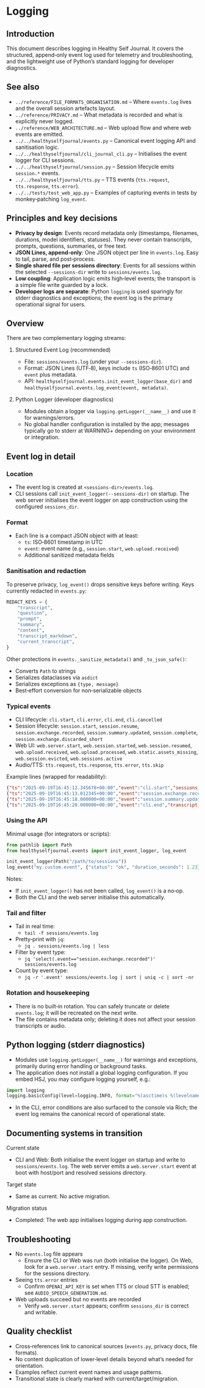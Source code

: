 # Logging

## Introduction
This document describes logging in Healthy Self Journal. It covers the structured, append‑only event log used for telemetry and troubleshooting, and the lightweight use of Python’s standard logging for developer diagnostics.

## See also
- `../reference/FILE_FORMATS_ORGANISATION.md` – Where `events.log` lives and the overall session artefacts layout.
- `../reference/PRIVACY.md` – What metadata is recorded and what is explicitly never logged.
- `../reference/WEB_ARCHITECTURE.md` – Web upload flow and where web events are emitted.
- `../../healthyselfjournal/events.py` – Canonical event logging API and sanitisation logic.
- `../../healthyselfjournal/cli_journal_cli.py` – Initialises the event logger for CLI sessions.
- `../../healthyselfjournal/session.py` – Session lifecycle emits `session.*` events.
- `../../healthyselfjournal/tts.py` – TTS events (`tts.request`, `tts.response`, `tts.error`).
- `../../tests/test_web_app.py` – Examples of capturing events in tests by monkey‑patching `log_event`.

## Principles and key decisions
- **Privacy by design**: Events record metadata only (timestamps, filenames, durations, model identifiers, statuses). They never contain transcripts, prompts, questions, summaries, or free text.
- **JSON Lines, append‑only**: One JSON object per line in `events.log`. Easy to tail, parse, and post‑process.
- **Single shared file per sessions directory**: Events for all sessions within the selected `--sessions-dir` write to `sessions/events.log`.
- **Low coupling**: Application logic emits high‑level events; the transport is a simple file write guarded by a lock.
- **Developer logs are separate**: Python `logging` is used sparingly for stderr diagnostics and exceptions; the event log is the primary operational signal for users.

## Overview

There are two complementary logging streams:

1) Structured Event Log (recommended)
   - File: `sessions/events.log` (under your `--sessions-dir`).
   - Format: JSON Lines (UTF‑8), keys include `ts` (ISO‑8601 UTC) and `event` plus metadata.
   - API: `healthyselfjournal.events.init_event_logger(base_dir)` and `healthyselfjournal.events.log_event(event, metadata)`.

2) Python Logger (developer diagnostics)
   - Modules obtain a logger via `logging.getLogger(__name__)` and use it for warnings/errors.
   - No global handler configuration is installed by the app; messages typically go to stderr at WARNING+ depending on your environment or integration.

## Event log in detail

### Location
- The event log is created at `<sessions-dir>/events.log`.
- CLI sessions call `init_event_logger(--sessions-dir)` on startup. The web server initialises the event logger on app construction using the configured `sessions_dir`.

### Format
- Each line is a compact JSON object with at least:
  - `ts`: ISO‑8601 timestamp in UTC
  - `event`: event name (e.g., `session.start`, `web.upload.received`)
  - Additional sanitized metadata fields

### Sanitisation and redaction
To preserve privacy, `log_event()` drops sensitive keys before writing. Keys currently redacted in `events.py`:

```12:33:healthyselfjournal/events.py
REDACT_KEYS = {
    "transcript",
    "question",
    "prompt",
    "summary",
    "content",
    "transcript_markdown",
    "current_transcript",
}
```

Other protections in `events._sanitize_metadata()` and `_to_json_safe()`:
- Converts `Path` to strings
- Serializes dataclasses via `asdict`
- Serializes exceptions as `{type, message}`
- Best‑effort conversion for non‑serializable objects

### Typical events
- CLI lifecycle: `cli.start`, `cli.error`, `cli.end`, `cli.cancelled`
- Session lifecycle: `session.start`, `session.resume`, `session.exchange.recorded`, `session.summary.updated`, `session.complete`, `session.exchange.discarded_short`
- Web UI: `web.server.start`, `web.session.started`, `web.session.resumed`, `web.upload.received`, `web.upload.processed`, `web.static.assets_missing`, `web.session.evicted`, `web.sessions.active`
- Audio/TTS: `tts.request`, `tts.response`, `tts.error`, `tts.skip`

Example lines (wrapped for readability):

```json
{"ts":"2025-09-19T16:45:12.345678+00:00","event":"cli.start","sessions_dir":"/path/to/sessions","model_llm":"anthropic:claude-sonnet-4:20250514:thinking"}
{"ts":"2025-09-19T16:45:13.012345+00:00","event":"session.exchange.recorded","session_id":"250919_1645","response_index":1,"wav":"mic_0001.wav","duration_seconds":8.52,"stt_backend":"cloud-openai","stt_model":"gpt-4o-transcribe"}
{"ts":"2025-09-19T16:45:18.000000+00:00","event":"session.summary.updated","session_id":"250919_1645","model":"anthropic:claude-sonnet-4:20250514:thinking"}
{"ts":"2025-09-19T16:45:20.000000+00:00","event":"cli.end","transcript_file":"250919_1645.md","session_id":"250919_1645"}
```

### Using the API

Minimal usage (for integrators or scripts):

```python
from pathlib import Path
from healthyselfjournal.events import init_event_logger, log_event

init_event_logger(Path("/path/to/sessions"))
log_event("my.custom.event", {"status": "ok", "duration_seconds": 1.23})
```

Notes:
- If `init_event_logger()` has not been called, `log_event()` is a no‑op.
- Both the CLI and the web server initialise this automatically.

### Tail and filter
- Tail in real time:
  - `tail -f sessions/events.log`
- Pretty‑print with `jq`:
  - `jq . sessions/events.log | less`
- Filter by event type:
  - `jq 'select(.event=="session.exchange.recorded")' sessions/events.log`
- Count by event type:
  - `jq -r '.event' sessions/events.log | sort | uniq -c | sort -nr`

### Rotation and housekeeping
- There is no built‑in rotation. You can safely truncate or delete `events.log`; it will be recreated on the next write.
- The file contains metadata only; deleting it does not affect your session transcripts or audio.

## Python logging (stderr diagnostics)

- Modules use `logging.getLogger(__name__)` for warnings and exceptions, primarily during error handling or background tasks.
- The application does not install a global logging configuration. If you embed HSJ, you may configure logging yourself, e.g.:

```python
import logging
logging.basicConfig(level=logging.INFO, format="%(asctime)s %(levelname)s %(name)s: %(message)s")
```

- In the CLI, error conditions are also surfaced to the console via Rich; the event log remains the canonical record of operational state.

## Documenting systems in transition

Current state
- CLI and Web: Both initialise the event logger on startup and write to `sessions/events.log`. The web server emits a `web.server.start` event at boot with host/port and resolved sessions directory.

Target state
- Same as current. No active migration.

Migration status
- Completed: The web app initialises logging during app construction.

## Troubleshooting
- No `events.log` file appears
  - Ensure the CLI or Web was run (both initialise the logger). On Web, look for a `web.server.start` entry. If missing, verify write permissions for the sessions directory.
- Seeing `tts.error` entries
  - Confirm `OPENAI_API_KEY` is set when TTS or cloud STT is enabled; see `AUDIO_SPEECH_GENERATION.md`.
- Web uploads succeed but no events are recorded
  - Verify `web.server.start` appears; confirm `sessions_dir` is correct and writable.

## Quality checklist
- Cross‑references link to canonical sources (`events.py`, privacy docs, file formats).
- No content duplication of lower‑level details beyond what’s needed for orientation.
- Examples reflect current event names and usage patterns.
- Transitional state is clearly marked with current/target/migration.


